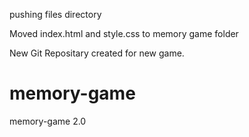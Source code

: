 

pushing files directory

Moved index.html and style.css to memory game folder

New Git Repositary created for new game.

# memory-game
memory-game 2.0
